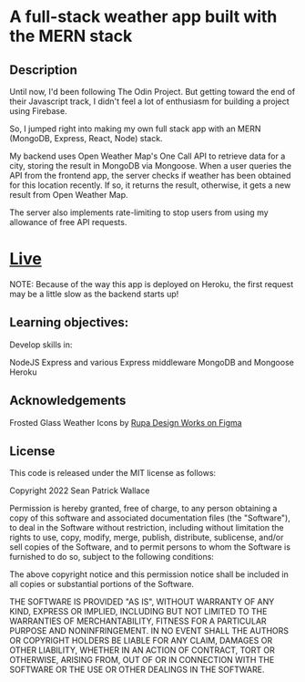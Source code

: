 # A full-stack weather app built with the MERN stack

## Description

Until now, I'd been following The Odin Project. But getting toward the end of their Javascript track, I didn't feel a lot of enthusiasm for building a project using Firebase.

So, I jumped right into making my own full stack app with an MERN (MongoDB, Express, React, Node) stack.

My backend uses Open Weather Map's One Call API to retrieve data for a city, storing the result in MongoDB via Mongoose. When a user queries the API from the frontend app, the server checks if weather has been obtained for this location recently. If so, it returns the result, otherwise, it gets a new result from Open Weather Map.

The server also implements rate-limiting to stop users from using my allowance of free API requests.

# [Live](https://therealseanwallace.github.io/weatherPlusPlus)

NOTE: Because of the way this app is deployed on Heroku, the first request may be a little slow as the backend starts up!
    
## Learning objectives:
    
  Develop skills in:

  NodeJS
  Express and various Express middleware
  MongoDB and Mongoose
  Heroku


## Acknowledgements

Frosted Glass Weather Icons by [Rupa Design Works on Figma](https://www.figma.com/community/file/1129401032471958980)

## License

This code is released under the MIT license as follows:

Copyright 2022 Sean Patrick Wallace

Permission is hereby granted, free of charge, to any person obtaining a copy of this software and associated documentation files (the "Software"), to deal in the Software without restriction, including without limitation the rights to use, copy, modify, merge, publish, distribute, sublicense, and/or sell copies of the Software, and to permit persons to whom the Software is furnished to do so, subject to the following conditions:

The above copyright notice and this permission notice shall be included in all copies or substantial portions of the Software.

THE SOFTWARE IS PROVIDED "AS IS", WITHOUT WARRANTY OF ANY KIND, EXPRESS OR IMPLIED, INCLUDING BUT NOT LIMITED TO THE WARRANTIES OF MERCHANTABILITY, FITNESS FOR A PARTICULAR PURPOSE AND NONINFRINGEMENT. IN NO EVENT SHALL THE AUTHORS OR COPYRIGHT HOLDERS BE LIABLE FOR ANY CLAIM, DAMAGES OR OTHER LIABILITY, WHETHER IN AN ACTION OF CONTRACT, TORT OR OTHERWISE, ARISING FROM, OUT OF OR IN CONNECTION WITH THE SOFTWARE OR THE USE OR OTHER DEALINGS IN THE SOFTWARE.

